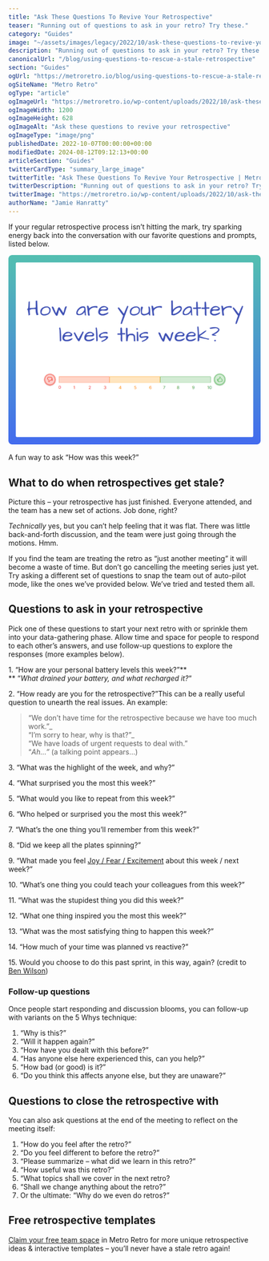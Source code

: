 ```yaml
---
title: "Ask These Questions To Revive Your Retrospective"
teaser: "Running out of questions to ask in your retro? Try these."
category: "Guides"
image: "~/assets/images/legacy/2022/10/ask-these-questions-to-revive-your-retrospective.png"
description: "Running out of questions to ask in your retro? Try these."
canonicalUrl: "/blog/using-questions-to-rescue-a-stale-retrospective"
section: "Guides"
ogUrl: "https://metroretro.io/blog/using-questions-to-rescue-a-stale-retrospective"
ogSiteName: "Metro Retro"
ogType: "article"
ogImageUrl: "https://metroretro.io/wp-content/uploads/2022/10/ask-these-questions-to-revive-your-retrospective.png"
ogImageWidth: 1200
ogImageHeight: 628
ogImageAlt: "Ask these questions to revive your retrospective"
ogImageType: "image/png"
publishedDate: 2022-10-07T00:00:00+00:00
modifiedDate: 2024-08-12T09:12:13+00:00
articleSection: "Guides"
twitterCardType: "summary_large_image"
twitterTitle: "Ask These Questions To Revive Your Retrospective | Metro Retro"
twitterDescription: "Running out of questions to ask in your retro? Try these."
twitterImage: "https://metroretro.io/wp-content/uploads/2022/10/ask-these-questions-to-revive-your-retrospective.png"
authorName: "Jamie Hanratty"
---
```


If your regular retrospective process isn’t hitting the mark, try sparking energy back into the conversation with our favorite questions and prompts, listed below.

![](../../assets/images/legacy/2023/05/634043eee7b52a3ae6d10f69_Group-109.png)

A fun way to ask “How was this week?”

## What to do when retrospectives get stale?

Picture this – your retrospective has just finished. Everyone attended, and the team has a new set of actions. Job done, right?

_Technically_ yes, but you can’t help feeling that it was flat. There was little back-and-forth discussion, and the team were just going through the motions. Hmm.

If you find the team are treating the retro as “just another meeting” it will become a waste of time. But don’t go cancelling the meeting series just yet. Try asking a different set of questions to snap the team out of auto-pilot mode, like the ones we’ve provided below. We’ve tried and tested them all.

## Questions to ask in your retrospective

Pick one of these questions to start your next retro with or sprinkle them into your data-gathering phase. Allow time and space for people to respond to each other’s answers, and use follow-up questions to explore the responses (more examples below).

1\. “How are your personal battery levels this week?”**  
‍** “_What drained your battery, and what recharged it?_“

2\. “How ready are you for the retrospective?”This can be a really useful question to unearth the real issues. An example:

> “We don’t have time for the retrospective because we have too much work.”_  
> “I’m sorry to hear, why is that?”_  
> “We have loads of urgent requests to deal with.”  
> “_Ah…”_ (a talking point appears…)

3\. “What was the highlight of the week, and why?”

4\. “What surprised you the most this week?”

5\. “What would you like to repeat from this week?”

6\. “Who helped or surprised you the most this week?”

7\. “What’s the one thing you’ll remember from this week?”

8\. “Did we keep all the plates spinning?”

9\. “What made you feel [Joy / Fear / Excitement](/templates/joy-fear-excitement) about this week / next week?”

10\. “What’s one thing you could teach your colleagues from this week?”

11\. “What was the stupidest thing you did this week?”

12\. “What one thing inspired you the most this week?”

13\. “What was the most satisfying thing to happen this week?”

14\. “How much of your time was planned vs reactive?”

15\. Would you choose to do this past sprint, in this way, again? (credit to [Ben Wilson](https://www.linkedin.com/in/ben-wilson-30b84075/))

### Follow-up questions

Once people start responding and discussion blooms, you can follow-up with variants on the 5 Whys technique:

1.  “Why is this?”
2.  “Will it happen again?”
3.  “How have you dealt with this before?”
4.  “Has anyone else here experienced this, can you help?”
5.  “How bad (or good) is it?”
6.  “Do you think this affects anyone else, but they are unaware?”

## Questions to close the retrospective with

You can also ask questions at the end of the meeting to reflect on the meeting itself:

1.  “How do you feel after the retro?”
2.  “Do you feel different to before the retro?”
3.  “Please summarize – what did we learn in this retro?”
4.  “How useful was this retro?”
5.  “What topics shall we cover in the next retro?
6.  “Shall we change anything about the retro?”
7.  Or the ultimate: “Why do we even do retros?”

## Free retrospective templates

[Claim your free team space](/setup) in Metro Retro for more unique retrospective ideas & interactive templates – you’ll never have a stale retro again!
